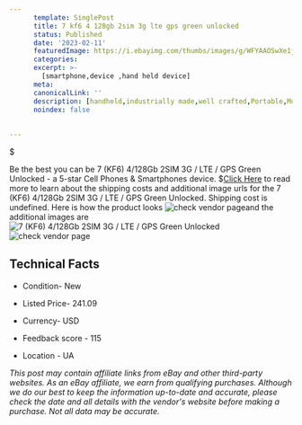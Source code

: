 ```yaml
---
      template: SinglePost
      title: 7 kf6 4 128gb 2sim 3g lte gps green unlocked
      status: Published
      date: '2023-02-11'
      featuredImage: https://i.ebayimg.com/thumbs/images/g/WFYAAOSwXe1jmIBy/s-l225.jpg
      categories: 
      excerpt: >-
        [smartphone,device ,hand held device]
      meta:
      canonicalLink: ''
      description: [handheld,industrially made,well crafted,Portable,Mobile,Compact,Convenient,Lightweight,Maneuverable,Man-portable,Miniature,Carriable,Hand-held,Light,Holdable,Transportable,Mobile device,Pocket-sized,On-the-go,Wireless,Cordless,Compact size,Convenient size, smartphone,device ,hand held device]
      noindex: false
      
        
---
```

$

Be the best you can be  7 (KF6) 4/128Gb 2SIM 3G / LTE / GPS Green Unlocked - a 5-star Cell Phones & Smartphones device.
$[Click Here](https://www.ebay.com/itm/285107739603?hash=item4261bedbd3%3Ag%3AWFYAAOSwXe1jmIBy&mkevt=1&mkcid=1&mkrid=711-53200-19255-0&campid=%253CePNCampaignId%253E&customid=%253CreferenceId%253E&toolid=10049) to read more to learn about the shipping costs and additional image urls for the 7 (KF6) 4/128Gb 2SIM 3G / LTE / GPS Green Unlocked. Shipping cost is undefined. Here is how the product looks ![check vendor page](https://i.ebayimg.com/thumbs/images/g/WFYAAOSwXe1jmIBy/s-l225.jpg)and the additional images are![7 (KF6) 4/128Gb 2SIM 3G / LTE / GPS Green Unlocked](https://i.ebayimg.com/images/g/WFYAAOSwXe1jmIBy/s-l640.jpg)![check vendor page](https://origin-galleryplus.ebayimg.com/ws/web/285107739603_2_0_1/225x225.jpg,https://origin-galleryplus.ebayimg.com/ws/web/285107739603_3_0_1/225x225.jpg)



 ## Technical Facts 



     
      

 - Condition- New 


      

 - Listed Price- 241.09 


      

 - Currency- USD 


      

 - Feedback score - 115 


      

 - Location - UA 


      
      

 *_This post may contain affiliate links from eBay and other third-party websites. As an eBay affiliate, we earn from qualifying purchases. Although we do our best to keep the information up-to-date and accurate, please check the date and all details with the vendor's website before making a purchase. Not all data may be accurate._*






